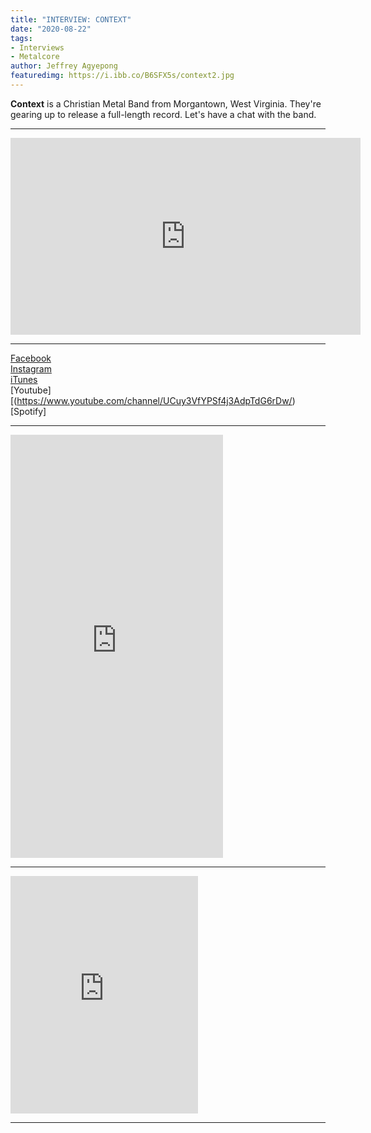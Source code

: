 ```yaml
---
title: "INTERVIEW: CONTEXT"
date: "2020-08-22"
tags:
- Interviews
- Metalcore
author: Jeffrey Agyepong
featuredimg: https://i.ibb.co/B6SFX5s/context2.jpg
---
```


**Context** is a Christian Metal Band from Morgantown, West Virginia. They're gearing up to release a full-length record. Let's have a chat with the band.

* * *

<div class="video-container">
    <iframe src="https://www.youtube.com/embed/nWXEX0EC7rY" width="560" height="315" frameborder="0"></iframe>
</div>

* * *

[Facebook](https://www.facebook.com/cntxtband/) <br>
[Instagram](https://www.instagram.com/cntxtband/)  <br>
[iTunes](https://music.apple.com/ca/artist/context/1403617967)  <br>
[Youtube][(https://www.youtube.com/channel/UCuy3VfYPSf4j3AdpTdG6rDw/) [Spotify]<br>

<hr>

<iframe style="border: 0; width: 340px; height: 677px;" src="https://bandcamp.com/EmbeddedPlayer/album=896767470/size=large/bgcol=ffffff/linkcol=0687f5/transparent=true/" seamless><a href="https://cntxt.bandcamp.com/album/heart-journal-ep-deluxe-edition">Heart Journal - EP (Deluxe Edition) by Context</a></iframe>

<hr>
<iframe src="https://open.spotify.com/embed/artist/38KzCuzSKjB0BXPf7vxfqi" width="300" height="380" frameborder="0" allowtransparency="true" allow="encrypted-media"></iframe>
<hr>
